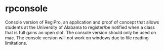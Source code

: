# rpconsole
Console version of RegiPro, an application and proof of concept that allows students at the University of Alabama to register/be notified when a class that is full gains an open slot.
The console version should only be used on mac. The console version will not work on windows due to file reading limitations.
